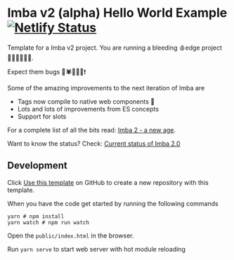 # Imba v2 (alpha) Hello World Example [![Netlify Status](https://api.netlify.com/api/v1/badges/57f0ad52-688e-4269-8cb1-77c32b61ee00/deploy-status)](https://app.netlify.com/sites/imba2-hello-world/deploys)

Template for a Imba v2 project. You are running a bleeding 🩸edge project 👨🏾‍🚀👩🏼‍🚀.

Expect them bugs 🦟🕷🐛🐜🐞❗️

Some of the amazing improvements to the next iteration of Imba are
- Tags now compile to native web components 🤯
- Lots and lots of improvements from ES concepts
- Support for slots

For a complete list of all the bits read: [Imba 2 - a new age](https://github.com/imba/imba/pull/258).

Want to know the status? Check: [Current status of Imba 2.0](https://github.com/imba/imba/issues/263)

## Development

Click [Use this
template][1] on GitHub to create a new repository with this template.

When you have the code get started by running the following commands

```
yarn # npm install
yarn watch # npm run watch
```

Open the `public/index.html` in the browser.

Run `yarn serve` to start web server with hot module reloading

[1]: https://github.com/imba/imba2-hello-world/generate
